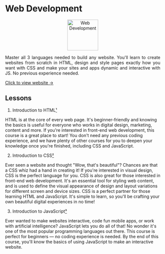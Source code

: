 # Web Development

<p align="center">
    <img src="https://lecontent.sololearn.com/material-images/dd1cc72e9e8a4e1dadcda3ca991155e2-Webdevelopment.png" alt="Web Development" width="100px" height="auto"></p>
<p align="justify">
    Master all 3 languages needed to build any website. You'll learn to create websites from scratch in HTML, design and style pages exactly how you want with CSS and make your sites and apps dynamic and interactive with JS. No previous experience needed.
</p>

[Click to view website →](https://www.sololearn.com/en/learn/courses/web-development)

## Lessons

1. Introduction to HTML[¹](https://www.sololearn.com/en/learn/courses/html-introduction)

HTML is at the core of every web page. It's beginner-friendly and knowing the basics is useful for everyone who works in digital design, marketing, content and more. If you're interested in front-end web development, this course is a great place to start! You don't need any previous coding experience, and we have plenty of other courses for you to deepen your knowledge once you're finished, including CSS and JavaScript.

2. Introduction to CSS[²](https://www.sololearn.com/en/learn/courses/css-introduction)

Ever seen a website and thought "Wow, that's beautiful"? Chances are that a CSS whiz had a hand in creating it! If you're interested in visual design, CSS is the perfect language for you. CSS is also great for those interested in front-end web development. It's an essential tool for styling web content, and is used to define the visual appearance of design and layout variations for different screen and device sizes. CSS is a perfect partner for those learning HTML and JavaScript. It's simple to learn, so you'll be crafting your own beautiful digital experiences in no time!

3. Introduction to JavaScript[³](https://www.sololearn.com/en/learn/courses/javascript-introduction)

Ever wanted to make websites interactive, code fun mobile apps, or work with artificial intelligence? JavaScript lets you do all of that! No wonder it's one of the most popular programming languages out there. This course is perfect for beginners — no coding experience is needed. By the end of this course, you'll know the basics of using JavaScript to make an interactive website.
